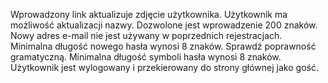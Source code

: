 Wprowadzony link aktualizuje zdjęcie użytkownika.
Użytkownik ma możliwość aktualizacji nazwy.
Dozwolone jest wprowadzenie 200 znaków.
Nowy adres e-mail nie jest używany w poprzednich rejestracjach.
Minimalna długość nowego hasła wynosi 8 znaków.
Sprawdź poprawność gramatyczną.
Minimalna długość symboli hasła wynosi 8 znaków.
Użytkownik jest wylogowany i przekierowany do strony głównej jako gość.
